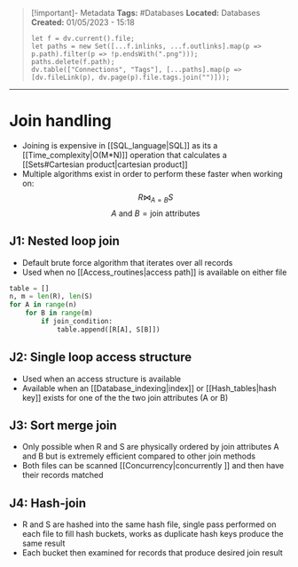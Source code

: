 > [!important]- Metadata
> **Tags:** #Databases 
> **Located:** Databases
> **Created:** 01/05/2023 - 15:18
> ```dataviewjs
> let f = dv.current().file;
> let paths = new Set([...f.inlinks, ...f.outlinks].map(p => p.path).filter(p => !p.endsWith(".png")));
> paths.delete(f.path);
> dv.table(["Connections", "Tags"], [...paths].map(p => [dv.fileLink(p), dv.page(p).file.tags.join("")]));
> ```

___
# Join handling
- Joining is expensive in [[SQL_language|SQL]] as its a [[Time_complexity|O(M*N)]] operation that calculates a [[Sets#Cartesian product|cartesian product]] 
- Multiple algorithms exist in order to perform these faster when working on: 
$$R\Join_{A=B}S$$
$$A \text{ and } B =\text{join attributes}$$
## J1: Nested loop join
- Default brute force algorithm that iterates over all records 
-  Used when no [[Access_routines|access path]] is available on either file 
```python
table = []
n, m = len(R), len(S)
for A in range(n)
    for B in range(m)
        if join_condition:
            table.append([R[A], S[B]])
```
## J2: Single loop access structure
- Used when an access structure is available 
- Available when an [[Database_indexing|index]] or [[Hash_tables|hash key]]  exists for one of the the two join attributes (A or B)

## J3: Sort merge join
- Only possible when R and S are physically ordered by join attributes A and B but is extremely efficient compared to other join methods
- Both files can be scanned [[Concurrency|concurrently ]] and then have their records matched 
## J4: Hash-join 
- R and S are hashed into the same hash file, single pass performed on each file to fill hash buckets, works as duplicate hash keys produce the same result 
- Each bucket then examined for records that produce desired join result 